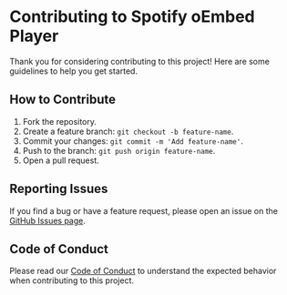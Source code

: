 # Contributing to Spotify oEmbed Player

Thank you for considering contributing to this project! Here are some guidelines to help you get started.

## How to Contribute

1. Fork the repository.
2. Create a feature branch: `git checkout -b feature-name`.
3. Commit your changes: `git commit -m 'Add feature-name'`.
4. Push to the branch: `git push origin feature-name`.
5. Open a pull request.

## Reporting Issues

If you find a bug or have a feature request, please open an issue on the [GitHub Issues page](https://github.com/mdefeo/spotify-oembed-player/issues).

## Code of Conduct

Please read our [Code of Conduct](CODE_OF_CONDUCT.md) to understand the expected behavior when contributing to this project.
